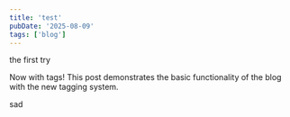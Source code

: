 ```yaml
---
title: 'test'
pubDate: '2025-08-09'
tags: ['blog']
---
```


the first try

Now with tags! This post demonstrates the basic functionality of the blog with the new tagging system.

sad